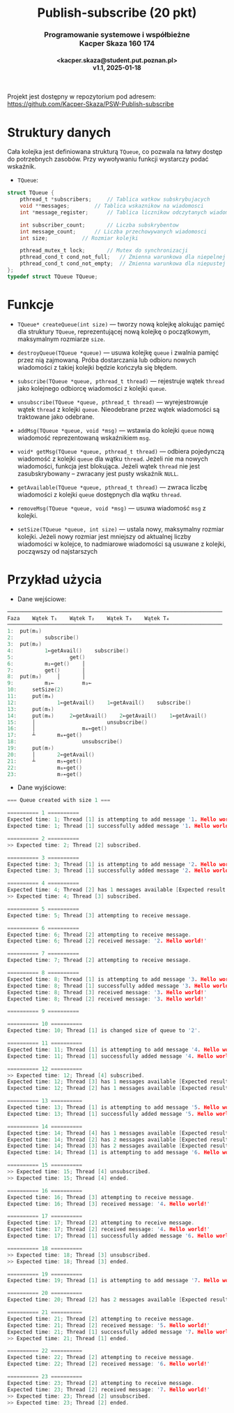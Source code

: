 <h1 align="center">Publish-subscribe (20 pkt)</h1>
<h3 align="center">Programowanie systemowe i współbieżne <br> Kacper Skaza 160 174</h3>
<h4 align="center">&lt;kacper.skaza@student.put.poznan.pl&gt; <br> v1.1, 2025-01-18</h4>
<br>



Projekt jest dostępny w repozytorium pod adresem:<br>
<https://github.com/Kacper-Skaza/PSW-Publish-subscribe>



# Struktury danych

Cała kolejka jest definiowana strukturą `TQueue`, co pozwala na łatwy dostęp
do potrzebnych zasobów. Przy wywoływaniu funkcji wystarczy podać wskaźnik.

- `TQueue`:

```C
struct TQueue {
	pthread_t *subscribers;		// Tablica watkow subskrybujacych
	void **messages;		// Tablica wskaznikow na wiadomosci
	int *message_register;		// Tablica licznikow odczytanych wiadomosci dla watkow

	int subscriber_count;		// Liczba subskrybentow
	int message_count;		// Liczba przechowywanych wiadomosci
	int size;			// Rozmiar kolejki

	pthread_mutex_t lock;		// Mutex do synchronizacji
	pthread_cond_t cond_not_full;	// Zmienna warunkowa dla niepelnej kolejki
	pthread_cond_t cond_not_empty;	// Zmienna warunkowa dla niepustej kolejki
};
typedef struct TQueue TQueue;
```



# Funkcje

- `TQueue* createQueue(int size)` —
tworzy nową kolejkę alokując pamięć dla struktury `TQueue`, reprezentującej
nową kolejkę o początkowym, maksymalnym rozmiarze `size`.

- `destroyQueue(TQueue *queue)` —
usuwa kolejkę `queue` i zwalnia pamięć przez nią zajmowaną. Próba dostarczania
lub odbioru nowych wiadomości z takiej kolejki będzie kończyła się błędem.

- `subscribe(TQueue *queue, pthread_t thread)` —
rejestruje wątek `thread` jako kolejnego odbiorcę wiadomości z kolejki `queue`.

- `unsubscribe(TQueue *queue, pthread_t thread)` —
wyrejestrowuje wątek `thread` z kolejki `queue`. Nieodebrane przez wątek
wiadomości są traktowane jako odebrane.

- `addMsg(TQueue *queue, void *msg)` —
wstawia do kolejki `queue` nową wiadomość reprezentowaną wskaźnikiem `msg`.

- `void* getMsg(TQueue *queue, pthread_t thread)` —
odbiera pojedynczą wiadomość z kolejki `queue` dla wątku `thread`. Jeżeli nie ma
nowych wiadomości, funkcja jest blokująca. Jeżeli wątek `thread` nie jest
zasubskrybowany – zwracany jest pusty wskaźnik `NULL`.

- `getAvailable(TQueue *queue, pthread_t thread)` —
zwraca liczbę wiadomości z kolejki `queue` dostępnych dla wątku `thread`.

- `removeMsg(TQueue *queue, void *msg)` —
usuwa wiadomość `msg` z kolejki.

- `setSize(TQueue *queue, int size)` —
ustala nowy, maksymalny rozmiar kolejki. Jeżeli nowy rozmiar jest mniejszy od
aktualnej liczby wiadomości w kolejce, to nadmiarowe wiadomości są usuwane
z kolejki, począwszy od najstarszych



# Przykład użycia

* Dane wejściowe:

```C
─────────────────────────────────────────────────────────────────────
Faza	Wątek T₁	Wątek T₂	Wątek T₃	Wątek T₄
─────────────────────────────────────────────────────────────────────
1: 	put(m₁)
2: 			subscribe()
3: 	put(m₂)
4: 			1←getAvail() 	subscribe()
5: 					get()
6: 			m₂←get() 	│
7: 			get() 		│
8: 	put(m₃) 	│ 		│
9: 			m₃← 		m₃←
10: 	setSize(2)
11: 	put(m₄)
12: 			1←getAvail() 	1←getAvail() 	subscribe()
13: 	put(m₅)
14: 	put(m₆) 	2←getAvail() 	2←getAvail()	1←getAvail()
15: 	│ 						unsubscribe()
16: 	│ 				m₄←get()
17: 	┴ 		m₄←get()
18: 					unsubscribe()
19: 	put(m₇)
20: 	│ 		2←getAvail()
21: 	┴ 		m₅←get()
22: 			m₆←get()
23: 			m₇←get()
```

* Dane wyjściowe:

```C
=== Queue created with size 1 ===

========== 1 ==========
Expected time: 1; Thread [1] is attempting to add message '1. Hello world!' to the queue.
Expected time: 1; Thread [1] successfully added message '1. Hello world!' to the queue.

========== 2 ==========
>> Expected time: 2; Thread [2] subscribed.

========== 3 ==========
Expected time: 3; Thread [1] is attempting to add message '2. Hello world!' to the queue.
Expected time: 3; Thread [1] successfully added message '2. Hello world!' to the queue.

========== 4 ==========
Expected time: 4; Thread [2] has 1 messages available [Expected result: 1].
>> Expected time: 4; Thread [3] subscribed.

========== 5 ==========
Expected time: 5; Thread [3] attempting to receive message.

========== 6 ==========
Expected time: 6; Thread [2] attempting to receive message.
Expected time: 6; Thread [2] received message: '2. Hello world!'

========== 7 ==========
Expected time: 7; Thread [2] attempting to receive message.

========== 8 ==========
Expected time: 8; Thread [1] is attempting to add message '3. Hello world!' to the queue.
Expected time: 8; Thread [1] successfully added message '3. Hello world!' to the queue.
Expected time: 8; Thread [3] received message: '3. Hello world!'
Expected time: 8; Thread [2] received message: '3. Hello world!'

========== 9 ==========

========== 10 ==========
Expected time: 10; Thread [1] is changed size of queue to '2'.

========== 11 ==========
Expected time: 11; Thread [1] is attempting to add message '4. Hello world!' to the queue.
Expected time: 11; Thread [1] successfully added message '4. Hello world!' to the queue.

========== 12 ==========
>> Expected time: 12; Thread [4] subscribed.
Expected time: 12; Thread [3] has 1 messages available [Expected result: 1].
Expected time: 12; Thread [2] has 1 messages available [Expected result: 1].

========== 13 ==========
Expected time: 13; Thread [1] is attempting to add message '5. Hello world!' to the queue.
Expected time: 13; Thread [1] successfully added message '5. Hello world!' to the queue.

========== 14 ==========
Expected time: 14; Thread [4] has 1 messages available [Expected result: 1].
Expected time: 14; Thread [2] has 2 messages available [Expected result: 2].
Expected time: 14; Thread [3] has 2 messages available [Expected result: 2].
Expected time: 14; Thread [1] is attempting to add message '6. Hello world!' to the queue.

========== 15 ==========
>> Expected time: 15; Thread [4] unsubscribed.
>> Expected time: 15; Thread [4] ended.

========== 16 ==========
Expected time: 16; Thread [3] attempting to receive message.
Expected time: 16; Thread [3] received message: '4. Hello world!'

========== 17 ==========
Expected time: 17; Thread [2] attempting to receive message.
Expected time: 17; Thread [2] received message: '4. Hello world!'
Expected time: 17; Thread [1] successfully added message '6. Hello world!' to the queue.

========== 18 ==========
>> Expected time: 18; Thread [3] unsubscribed.
>> Expected time: 18; Thread [3] ended.

========== 19 ==========
Expected time: 19; Thread [1] is attempting to add message '7. Hello world!' to the queue.

========== 20 ==========
Expected time: 20; Thread [2] has 2 messages available [Expected result: 2].

========== 21 ==========
Expected time: 21; Thread [2] attempting to receive message.
Expected time: 21; Thread [2] received message: '5. Hello world!'
Expected time: 21; Thread [1] successfully added message '7. Hello world!' to the queue.
>> Expected time: 21; Thread [1] ended.

========== 22 ==========
Expected time: 22; Thread [2] attempting to receive message.
Expected time: 22; Thread [2] received message: '6. Hello world!'

========== 23 ==========
Expected time: 23; Thread [2] attempting to receive message.
Expected time: 23; Thread [2] received message: '7. Hello world!'
>> Expected time: 23; Thread [2] unsubscribed.
>> Expected time: 23; Thread [2] ended.
```
